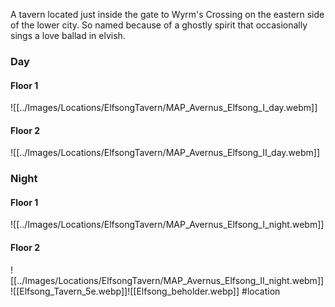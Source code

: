 A tavern located just inside the gate to Wyrm's Crossing on the eastern side of the lower city.
So named because of a ghostly spirit that occasionally sings a love ballad in elvish.

### Day
#### Floor 1
![[../Images/Locations/ElfsongTavern/MAP_Avernus_Elfsong_I_day.webm]]
#### Floor 2
![[../Images/Locations/ElfsongTavern/MAP_Avernus_Elfsong_II_day.webm]]
### Night
#### Floor 1
![[../Images/Locations/ElfsongTavern/MAP_Avernus_Elfsong_I_night.webm]]
#### Floor 2
![[../Images/Locations/ElfsongTavern/MAP_Avernus_Elfsong_II_night.webm]]
![[Elfsong_Tavern_5e.webp]]![[Elfsong_beholder.webp]]
#location